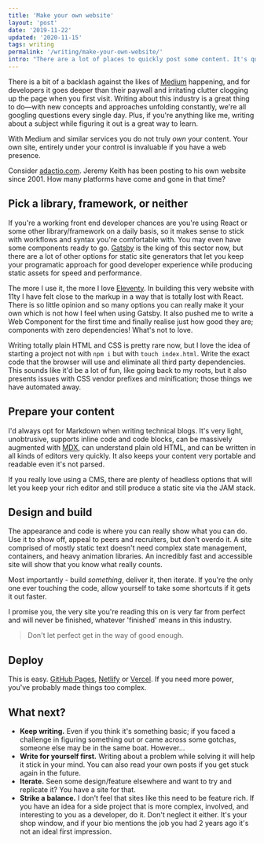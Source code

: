 ```yaml
---
title: 'Make your own website'
layout: 'post'
date: '2019-11-22'
updated: '2020-11-15'
tags: writing
permalink: '/writing/make-your-own-website/'
intro: "There are a lot of places to quickly post some content. It's quick, convenient but ultimately bad for you and your work."
---
```


There is a bit of a backlash against the likes of [Medium](https://www.medium.com) happening, and for developers it goes deeper than their paywall and irritating clutter clogging up the page when you first visit. Writing about this industry is a great thing to do—with new concepts and approaches unfolding constantly, we're all googling questions every single day. Plus, if you're anything like me, writing about a subject while figuring it out is a great way to learn.

With Medium and similar services you do not truly _own_ your content. Your own site, entirely under your control is invaluable if you have a web presence.

Consider [adactio.com](https://adactio.com/). Jeremy Keith has been posting to his own website since 2001. How many platforms have come and gone in that time?

## Pick a library, framework, or neither

If you're a working front end developer chances are you're using React or some other library/framework on a daily basis, so it makes sense to stick with workflows and syntax you're comfortable with. You may even have some components ready to go. [Gatsby](https://www.gatsbyjs.org/) is the king of this sector now, but there are a lot of other options for static site generators that let you keep your programatic approach for good developer experience while producing static assets for speed and performance.

The more I use it, the more I love [Eleventy](https://www.11ty.dev/). In building this very website with 11ty I have felt close to the markup in a way that is totally lost with React. There is so little opinion and so many options you can really make it your own which is not how I feel when using Gatsby. It also pushed me to write a Web Component for the first time and finally realise just how good they are; components with zero dependencies! What's not to love.

Writing totally plain HTML and CSS is pretty rare now, but I love the idea of starting a project not with `npm i` but with `touch index.html`. Write the exact code that the browser will use and eliminate all third party dependencies. This sounds like it'd be a lot of fun, like going back to my roots, but it also presents issues with CSS vendor prefixes and minification; those things we have automated away.

## Prepare your content

I'd always opt for Markdown when writing technical blogs. It's very light, unobtrusive, supports inline code and code blocks, can be massively augmented with [MDX](https://mdxjs.com/), can understand plain old HTML, and can be written in all kinds of editors very quickly. It also keeps your content very portable and readable even it's not parsed.

If you really love using a CMS, there are plenty of headless options that will let you keep your rich editor and still produce a static site via the JAM stack.

## Design and build

The appearance and code is where you can really show what you can do. Use it to show off, appeal to peers and recruiters, but don't overdo it. A site comprised of mostly static text doesn't need complex state management, containers, and heavy animation libraries. An incredibly fast and accessible site will show that you know what really counts.

Most importantly - build _something_, deliver it, then iterate. If you're the only one ever touching the code, allow yourself to take some shortcuts if it gets it out faster.

I promise you, the very site you're reading this on is very far from perfect and will never be finished, whatever 'finished' means in this industry.

> Don't let perfect get in the way of good enough.

## Deploy

This is easy. [GitHub Pages](https://pages.github.com/), [Netlify](https://www.netlify.com/) or [Vercel](https://vercel.com/). If you need more power, you've probably made things too complex.

## What next?

- **Keep writing.** Even if you think it's something basic; if you faced a challenge in figuring something out or came across some gotchas, someone else may be in the same boat. However...
- **Write for yourself first.** Writing about a problem while solving it will help it stick in your mind. You can also read your own posts if you get stuck again in the future.
- **Iterate.** Seen some design/feature elsewhere and want to try and replicate it? You have a site for that.
- **Strike a balance.** I don't feel that sites like this need to be feature rich. If you have an idea for a side project that is more complex, involved, and interesting to you as a developer, do it. Don't neglect it either. It's your shop window, and if your bio mentions the job you had 2 years ago it's not an ideal first impression.
